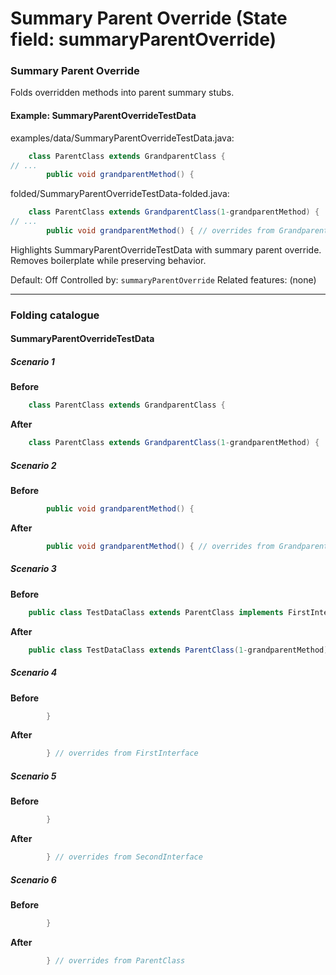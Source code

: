 # Summary Parent Override (State field: summaryParentOverride)

### Summary Parent Override
Folds overridden methods into parent summary stubs.

#### Example: SummaryParentOverrideTestData

examples/data/SummaryParentOverrideTestData.java:
```java
    class ParentClass extends GrandparentClass {
// ...
        public void grandparentMethod() {
```

folded/SummaryParentOverrideTestData-folded.java:
```java
    class ParentClass extends GrandparentClass(1-grandparentMethod) {
// ...
        public void grandparentMethod() { // overrides from GrandparentClass
```

Highlights SummaryParentOverrideTestData with summary parent override.
Removes boilerplate while preserving behavior.

Default: Off
Controlled by: `summaryParentOverride`
Related features: (none)

---
### Folding catalogue

#### SummaryParentOverrideTestData

##### Scenario 1

**Before**
```java
    class ParentClass extends GrandparentClass {
```

**After**
```java
    class ParentClass extends GrandparentClass(1-grandparentMethod) {
```


##### Scenario 2

**Before**
```java
        public void grandparentMethod() {
```

**After**
```java
        public void grandparentMethod() { // overrides from GrandparentClass
```


##### Scenario 3

**Before**
```java
    public class TestDataClass extends ParentClass implements FirstInterface, SecondInterface, WithoutMethodInterface {
```

**After**
```java
    public class TestDataClass extends ParentClass(1-grandparentMethod) implements FirstInterface(2-interfaceMethodOne, sharedMethod), SecondInterface(1-interfaceMethodTwo), WithoutMethodInterface(nothing overridden) {
```


##### Scenario 4

**Before**
```java
        }
```

**After**
```java
        } // overrides from FirstInterface
```


##### Scenario 5

**Before**
```java
        }
```

**After**
```java
        } // overrides from SecondInterface
```


##### Scenario 6

**Before**
```java
        }
```

**After**
```java
        } // overrides from ParentClass
```

